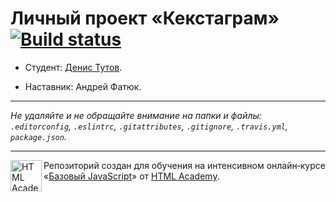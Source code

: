 # Личный проект «Кекстаграм» [![Build status][travis-image]][travis-url]

* Студент: [Денис Тутов](https://up.htmlacademy.ru/javascript/11/user/111677).

* Наставник: Андрей Фатюк.

---

_Не удаляйте и не обращайте внимание на папки и файлы:_<br>
_`.editorconfig`, `.eslintrc`, `.gitattributes`, `.gitignore`, `.travis.yml`, `package.json`._

---

<a href="https://htmlacademy.ru/intensive/javascript"><img align="left" width="50" height="50" title="HTML Academy" src="https://up.htmlacademy.ru/static/img/intensive/javascript/logo-for-github.svg"></a>

Репозиторий создан для обучения на интенсивном онлайн‑курсе «[Базовый JavaScript](https://htmlacademy.ru/intensive/javascript)» от [HTML Academy](https://htmlacademy.ru).

[travis-image]: https://travis-ci.org/htmlacademy-javascript/111677-kekstagram.svg?branch=master
[travis-url]: https://travis-ci.org/htmlacademy-javascript/111677-kekstagram
